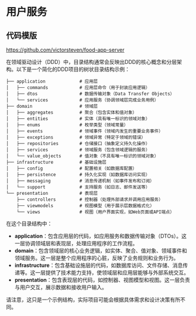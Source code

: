 # 用户服务

## 代码模版
https://github.com/victorsteven/food-app-server



在领域驱动设计（DDD）中，目录结构通常会反映出DDD的核心概念和分层架构。以下是一个简化的DDD项目的树状目录结构示例：

```
├── application             # 应用层
│   ├── commands            # 应用层命令（用于封装应用逻辑）
│   ├── dtos                # 数据传输对象（Data Transfer Objects）
│   └── services            # 应用服务（协调领域层完成业务用例）
├── domain                  # 领域层
│   ├── aggregates          # 聚合（包含实体和值对象）
│   ├── entities            # 实体（具有唯一标识的领域对象）
│   ├── enums               # 枚举类型（领域常量）
│   ├── events              # 领域事件（领域内发生的重要业务事件）
│   ├── exceptions          # 领域异常（特定于领域的错误）
│   ├── repositories        # 仓储接口（抽象定义持久化操作）
│   ├── services            # 领域服务（包含领域逻辑的服务）
│   └── value_objects       # 值对象（不具有唯一标识的领域对象）
├── infrastructure          # 基础设施层
│   ├── config              # 配置相关（如数据库配置）
│   ├── persistence         # 持久化实现（如数据库访问实现）
│   ├── messaging           # 消息传递机制（如事件发布和订阅）
│   └── support             # 支持服务（如日志、邮件发送等）
└── presentation            # 表现层
    ├── controllers         # 控制器（处理外部请求并调用应用服务）
    ├── viewmodels          # 视图模型（用于展示层数据格式化）
    └── views               # 视图（用户界面实现，如Web页面或API端点）
```

在这个目录结构中：

- **application**：包含应用层的代码，如应用服务和数据传输对象（DTOs）。这一层协调领域层和表现层，处理应用程序的工作流程。
- **domain**：包含领域层的核心业务逻辑，如实体、聚合、值对象、领域事件和领域服务。这一层是整个应用程序的心脏，反映了业务规则和业务行为。
- **infrastructure**：包含基础设施层的代码，如数据库访问、文件存储、消息传递等。这一层提供了技术能力支持，使领域层和应用层能够与外部系统交互。
- **presentation**：包含表现层的代码，如控制器、视图模型和视图。这一层负责与用户交互，展示数据和接收用户输入。

请注意，这只是一个示例结构，实际项目可能会根据具体需求和设计决策有所不同。